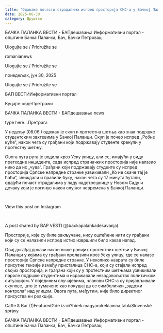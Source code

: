 ```yaml
---
title: "Одавање почасти страдалима испред просторија СНС-а у Бачкој Паланци"
date: 2025-06-30
category: Друштво
---
```


БАЧКА ПАЛАНКА ВЕСТИ - БАПдешавања Информативни портал - општине Бачка Паланка, Бач, Бачки Петровац

Ulogujte se / Pridružite se

romanianews

Ulogujte se / Pridružite se

понедељак, јун 30, 2025

Ulogujte se / Pridružite se

БАП ВЕСТИИнформативни портал

Куцајте овдеПретражи

БАЧКА ПАЛАНКА ВЕСТИ - БАПдешавања news

type here...Претрага

У недељу (08.06.) одржан је скуп и протестна шетња као знак подршке студентским захтевима у Бачкој Паланци. Скуп је почео испред „Робне куће“, након чега су грађани који подржавају студенте кренули у протестну шетњу.

Овога пута рута је водила кроз Уску улицу, али се, имајући у виду претходне инциденте, сада испред страначких просторија није налазио нико да их „чува“. Грађани који подржавају студенте су испред просторија Српске напредне странке узвикивали „Ко не скаче тај је ћаћи“, звиждали и правили буку, након чега су 17 минута ћутали, одајући почаст страдалима у паду надстрешнице у Новом Саду и дечаку који је погинуо након олујног невремена у Бачкој Паланци.


 












View this post on Instagram






















 


A post shared by BAP VESTI (@backapalankadesavanja)














Просторије, које су биле закључане, нису оштећене нити су грађани који су се налазили испред истих извршили било какав напад.









Овај догађај долази након више ранијих протестних шетњи у Бачкој Паланци у којима су грађани пролазили кроз Уску улицу, где се налазе просторије Српске напредне странке. У неколико наврата су биле присутне тензије између присталица СНС-а, који су стајали испред својих просторија, и грађана који су у протестним шетњама узвикивали пароле подршке студентима и изражавали незадовољство политичком ситуацијом.
У појединим случајевима, чланови СНС-а су пријављивали скупове, што је тумачено као покушај да се симболички „задржи контрола“ над улицом. Овога пута, међутим, није било директног присуства ни реакције.

Caffe & Bar (1)FeaturedGde izaći?hírek magyarulreklamna tablaSlovenské správy

БАЧКА ПАЛАНКА ВЕСТИ - БАПдешавања Информативни портал - општине Бачка Паланка, Бач, Бачки Петровац
